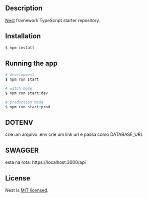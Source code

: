 ## Description

[Nest](https://github.com/nestjs/nest) framework TypeScript starter repository.

## Installation

```bash
$ npm install
```

## Running the app

```bash
# development
$ npm run start

# watch mode
$ npm run start:dev

# production mode
$ npm run start:prod
```

## DOTENV

crie um arquivo .env
crie um link url e passa como DATABASE_URL

## SWAGGER

esta na rota: https://localhost:3000/api

## License

Nest is [MIT licensed](LICENSE).
